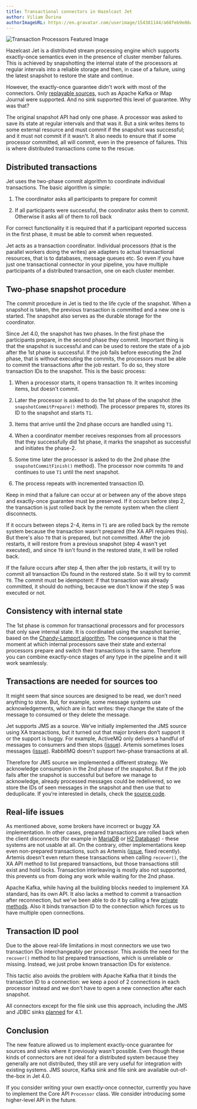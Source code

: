 ```yaml
---
title: Transactional connectors in Hazelcast Jet
author: Viliam Ďurina
authorImageURL: https://en.gravatar.com/userimage/154381144/a68feb9e86a976869d646e7cf7669510.jpg
---
```


![Transaction Processors Featured
Image](assets/2020-02-20-transactional-processors-featured-img.png)

Hazelcast Jet is a distributed stream processing engine which supports
exactly-once semantics even in the presence of cluster member failures.
This is achieved by snapshotting the internal state of the processors at
regular intervals into a reliable storage and then, in case of a
failure, using the latest snapshot to restore the state and continue.

However, the exactly-once guarantee didn't work with most of the
connectors. Only [replayable
sources](https://docs.hazelcast.org/docs/jet/latest-dev/manual/#replayable-source),
such as Apache Kafka or IMap Journal were supported. And no sink
supported this level of guarantee. Why was that?

The original snapshot API had only one phase. A processor was asked to
save its state at regular intervals and that was it. But a sink writes
items to some external resource and must commit if the snapshot was
successful; and it must not commit if it wasn't. It also needs to ensure
that if some processor committed, all will commit, even in the presence
of failures. This is where distributed transactions come to the rescue.

## Distributed transactions

Jet uses the two-phase commit algorithm to coordinate individual
transactions. The basic algorithm is simple:

1. The coordinator asks all participants to prepare for commit

2. If all participants were successful, the coordinator asks them to
   commit. Otherwise it asks all of them to roll back

For correct functionality it is required that if a participant reported
success in the first phase, it must be able to commit when requested.

Jet acts as a transaction coordinator. Individual processors (that is
the parallel workers doing the writes) are adapters to actual
transactional resources, that is to databases, message queues etc. So
even if you have just one transactional connector in your pipeline, you
have multiple participants of a distributed transaction, one on each
cluster member.

## Two-phase snapshot procedure

The commit procedure in Jet is tied to the life cycle of the snapshot.
When a snapshot is taken, the previous transaction is committed and a
new one is started. The snapshot also serves as the durable storage for
the coordinator.

Since Jet 4.0, the snapshot has two phases. In the first phase the
participants prepare, in the second phase they commit. Important thing
is that the snapshot is successful and can be used to restore the state
of a job after the 1st phase is successful. If the job fails before
executing the 2nd phase, that is without executing the commits, the
processors must be able to commit the transactions after the job
restart. To do so, they store transaction IDs to the snapshot. This is
the basic process:

1. When a processor starts, it opens transaction `T0`. It writes
   incoming items, but doesn't commit.

2. Later the processor is asked to do the 1st phase of the snapshot (the
   `snapshotCommitPrepare()` method). The processor prepares `T0`,
   stores its ID to the snapshot and starts `T1`.

3. Items that arrive until the 2nd phase occurs are handled using `T1`.

4. When a coordinator member receives responses from all processors that
   they successfully did 1st phase, it marks the snapshot as successful
   and initiates the phase-2.

5. Some time later the processor is asked to do the 2nd phase (the
   `snapshotCommitFinish()` method). The processor now commits `T0` and
   continues to use `T1` until the next snapshot.

6. The process repeats with incremented transaction ID.

Keep in mind that a failure can occur at or between any of the above
steps and exactly-once guarantee must be preserved. If it occurs before
step 2, the transaction is just rolled back by the remote system when
the client disconnects.

If it occurs between steps 2-4, items in `T1` are are rolled back by the
remote system because the transaction wasn't prepared (the XA API
requires this). But there's also `T0` that is prepared, but not
committed. After the job restarts, it will restore from a previous
snapshot (step 4 wasn't yet executed), and since `T0` isn't found in the
restored state, it will be rolled back.

If the failure occurs after step 4, then after the job restarts, it will
try to commit all transaction IDs found in the restored state. So it
will try to commit `T0`. The commit must be idempotent: if that
transaction was already committed, it should do nothing, because we
don't know if the step 5 was executed or not.

## Consistency with internal state

The 1st phase is common for transactional processors and for processors
that only save internal state. It is coordinated using the snapshot
barrier, based on the [Chandy-Lamport
algorithm](https://docs.hazelcast.org/docs/jet/latest-dev/manual/#distributed-snapshot).
The consequence is that the moment at which internal processors save
their state and external processors prepare and switch their
transactions is the same. Therefore you can combine exactly-once stages
of any type in the pipeline and it will work seamlessly.

## Transactions are needed for sources too

It might seem that since sources are designed to be read, we don’t need
anything to store. But, for example, some message systems use
acknowledgements, which are in fact writes: they change the state of the
message to consumed or they delete the message.

Jet supports JMS as a source. We’ve initially implemented the JMS source
using XA transactions, but it turned out that major brokers don’t
support it or the support is buggy. For example, ActiveMQ only delivers
a handful of messages to consumers and then stops
([issue](https://issues.apache.org/jira/projects/AMQ/issues/AMQ-7369)).
Artemis sometimes loses messages
([issue](https://issues.apache.org/jira/projects/ARTEMIS/issues/ARTEMIS-2546)).
RabbitMQ doesn't support two-phase transactions at all.

Therefore for JMS source we implemented a different strategy. We
acknowledge consumption in the 2nd phase of the snapshot. But if the job
fails after the snapshot is successful but before we manage to
acknowledge, already processed messages could be redelivered, so we
store the IDs of seen messages in the snapshot and then use that to
deduplicate. If you’re interested in details, check the [source
code](https://github.com/hazelcast/hazelcast-jet/blob/master/hazelcast-jet-core/src/main/java/com/hazelcast/jet/impl/connector/StreamJmsP.java).

## Real-life issues

As mentioned above, some brokers have incorrect or buggy XA
implementation. In other cases, prepared transactions are rolled back
when the client disconnects (for example in
[MariaDB](https://jira.mariadb.org/browse/MDEV-742) or [H2
Database](https://github.com/h2database/h2database/issues/2347)) - these
systems are not usable at all. On the contrary, other implementations
keep even non-prepared transactions, such as Artemis
([issue](https://issues.apache.org/jira/browse/ARTEMIS-2559), fixed
recently). Artemis doesn't even return these transactions when calling
`recover()`, the XA API method to list prepared transactions, but those
transactions still exist and hold locks. Transaction interleaving is
mostly also not supported, this prevents us from doing any work while
waiting for the 2nd phase.

Apache Kafka, while having all the building blocks needed to implement
XA standard, has its own API. It also lacks a method to commit a
transaction after reconnection, but we’ve been able to do it by calling
a few [private
methods](https://github.com/hazelcast/hazelcast-jet/blob/master/extensions/kafka/src/main/java/com/hazelcast/jet/kafka/impl/ResumeTransactionUtil.java#L43-L64).
Also it binds transaction ID to the connection which forces us to have
multiple open connections.

## Transaction ID pool

Due to the above real-life limitations in most connectors we use two
transaction IDs interchangeably per processor. This avoids the need for
the `recover()` method to list prepared transactions, which is
unreliable or missing. Instead, we just probe known transaction IDs for
existence.

This tactic also avoids the problem with Apache Kafka that it binds the
transaction ID to a connection: we keep a pool of 2 connections in each
processor instead and we don't have to open a new connection after each
snapshot.

All connectors except for the file sink use this approach, including the
JMS and JDBC sinks
[planned](https://github.com/hazelcast/hazelcast-jet/pull/1813) for 4.1.

## Conclusion

The new feature allowed us to implement exactly-once guarantee for
sources and sinks where it previously wasn't possible. Even though these
kinds of connectors are not ideal for a distributed system because they
generally are not distributed, they still are very useful for
integration with existing systems. JMS source, Kafka sink and file sink
are available out-of-the-box in Jet 4.0.

If you consider writing your own exactly-once connector, currently you
have to implement the Core API `Processor` class. We consider
introducing some higher-level API in the future.
